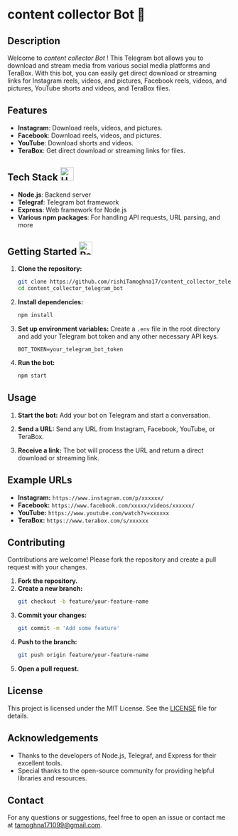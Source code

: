 # content collector Bot 🚀

## Description
Welcome to *content collector Bot* ! This Telegram bot allows you to download and stream media from various social media platforms and TeraBox. With this bot, you can easily get direct download or streaming links for Instagram reels, videos, and pictures, Facebook reels, videos, and pictures, YouTube shorts and videos, and TeraBox files.

## Features

- **Instagram**: Download reels, videos, and pictures.
- **Facebook**: Download reels, videos, and pictures.
- **YouTube**: Download shorts and videos.
- **TeraBox**: Get direct download or streaming links for files.

## Tech Stack <img src="https://raw.githubusercontent.com/Tarikul-Islam-Anik/Animated-Fluent-Emojis/master/Emojis/Objects/Hammer%20and%20Wrench.png" alt="Hammer and Wrench" width="30" height="30" />

- **Node.js**: Backend server
- **Telegraf**: Telegram bot framework
- **Express**: Web framework for Node.js
- **Various npm packages**: For handling API requests, URL parsing, and more

## Getting Started <img src="https://raw.githubusercontent.com/Tarikul-Islam-Anik/Animated-Fluent-Emojis/master/Emojis/Travel%20and%20places/Parachute.png" alt="Parachute" width="30" height="30" />

1. **Clone the repository:**
    ```bash
    git clone https://github.com/rishiTamoghna17/content_collector_telegram_bot.git
    cd content_collector_telegram_bot
    ```

2. **Install dependencies:**
    ```bash
    npm install
    ```

3. **Set up environment variables:**
    Create a `.env` file in the root directory and add your Telegram bot token and any other necessary API keys.
    ```env
    BOT_TOKEN=your_telegram_bot_token
    ```

4. **Run the bot:**
    ```bash
    npm start
    ```

## Usage

1. **Start the bot:**
    Add your bot on Telegram and start a conversation.

2. **Send a URL:**
    Send any URL from Instagram, Facebook, YouTube, or TeraBox.

3. **Receive a link:**
    The bot will process the URL and return a direct download or streaming link.

## Example URLs

- **Instagram:** `https://www.instagram.com/p/xxxxxx/`
- **Facebook:** `https://www.facebook.com/xxxxx/videos/xxxxxx/`
- **YouTube:** `https://www.youtube.com/watch?v=xxxxxx`
- **TeraBox:** `https://www.terabox.com/s/xxxxxx`

## Contributing

Contributions are welcome! Please fork the repository and create a pull request with your changes.

1. **Fork the repository.**
2. **Create a new branch:**
    ```bash
    git checkout -b feature/your-feature-name
    ```
3. **Commit your changes:**
    ```bash
    git commit -m 'Add some feature'
    ```
4. **Push to the branch:**
    ```bash
    git push origin feature/your-feature-name
    ```
5. **Open a pull request.**

## License

This project is licensed under the MIT License. See the [LICENSE](LICENSE) file for details.

## Acknowledgements

- Thanks to the developers of Node.js, Telegraf, and Express for their excellent tools.
- Special thanks to the open-source community for providing helpful libraries and resources.

## Contact

For any questions or suggestions, feel free to open an issue or contact me at tamoghna171099@gmail.com.


